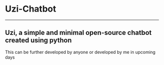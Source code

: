 # Uzi-Chatbot
-------------
Uzi, a simple and minimal open-source chatbot created using python
------------------------------------------------------------------
This can be further developed by anyone or developed by me in upcoming days
